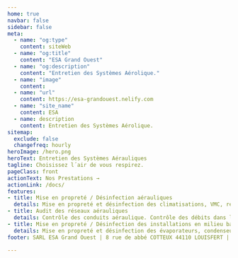 ```yaml
---
home: true
navbar: false
sidebar: false
meta:
  - name: "og:type"
    content: siteWeb
  - name: "og:title"
    content: "ESA Grand Ouest"
  - name: "og:description"
    content: "Entretien des Systèmes Aérolique."
  - name: "image"
    content: 
  - name: "url"
    content: https://esa-grandouest.nelify.com
  - name: "site_name"
    content: ESA
  - name: description
    content: Entretien des Systèmes Aérolique.
sitemap:
  exclude: false
  changefreq: hourly
heroImage: /hero.png
heroText: Entretien des Systèmes Aérauliques
tagline: Choisissez l´air de vous respirez.
pageClass: front
actionText: Nos Prestations →
actionLink: /docs/
features:
- title: Mise en propreté / Désinfection aérauliques
  details: Mise en propreté et désinfection des climatisations, VMC, reprises, soufflages, aérothermes, CTA, gaine textiles.
- title: Audit des réseaux aérauliques
  details: Contrôle des conduits aéraulique. Contrôle des débits dans les locaux spécifiques et non spécifique selon réglementation en vigueur. Contrôle du taux d'empoussièrement.
- title: Mise en propreté / Désinfection des installations en milieu basse température
  details: Mise en propreté et désinfection des évaporateurs, condenseurs, tours aéroréfrigérantes et des gaines textiles.
footer: SARL ESA Grand Ouest | 8 rue de abbé COTTEUX 44110 LOUISFERT | Copyright © 2019-present Him and Her

---
```






